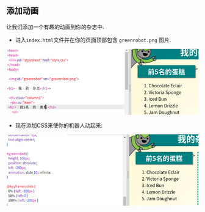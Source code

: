 ## 添加动画

让我们添加一个有趣的动画到你的杂志中.

+ 进入`index.html`文件并在你的页面顶部包含 `greenrobot.png` 图片.

![screenshot](images/magazine-animation-image.png)

+ 现在添加CSS来使你的机器人动起来:

![screenshot](images/magazine-animation-css.png)